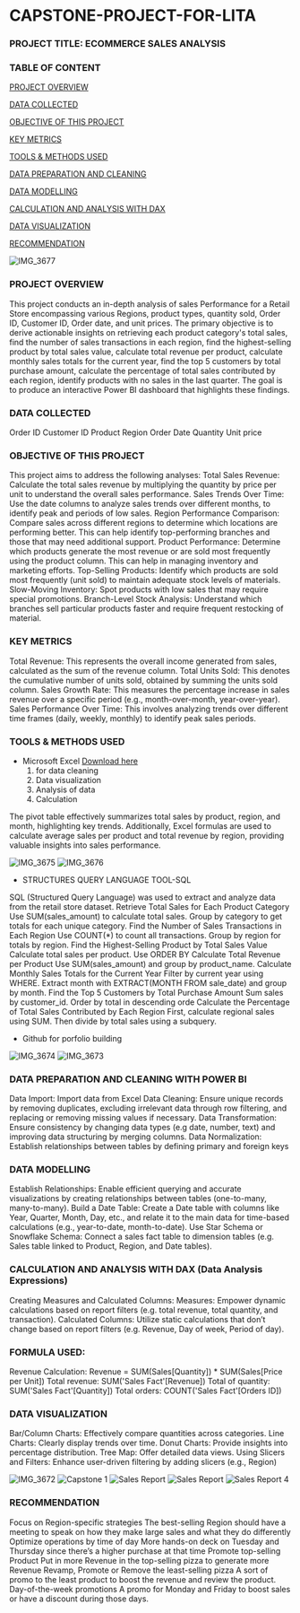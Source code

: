 # CAPSTONE-PROJECT-FOR-LITA
### PROJECT TITLE: ECOMMERCE SALES ANALYSIS
### TABLE OF CONTENT


[PROJECT OVERVIEW](#project-overview)

[DATA COLLECTED](#data-collected)

[OBJECTIVE OF THIS PROJECT](#objective-of-this-project)

[KEY METRICS](#key-metrics)

[TOOLS & METHODS USED](#tools-&-methods-used)

[DATA PREPARATION AND CLEANING](#data-preparation-and-cleaning)

[DATA MODELLING](#data-modelling)

[CALCULATION AND ANALYSIS WITH DAX](#calculation-and-analysis-with-dax)

[DATA VISUALIZATION](#data-visualization)

[RECOMMENDATION](#recommendation)

![IMG_3677](https://github.com/user-attachments/assets/aec85330-3d62-4c30-a977-ba4d75605af6)

### PROJECT OVERVIEW
This project conducts an in-depth analysis of sales Performance for a Retail Store encompassing various Regions, product types, quantity sold, Order ID, Customer ID, Order date, and unit prices. The primary objective is to derive actionable insights on retrieving each product category's total sales, find the number of sales transactions in each region, find the highest-selling product by total sales value, calculate total revenue per product, calculate monthly sales totals for the current year, find the top 5 customers by total purchase amount, calculate the percentage of total sales contributed by each region, identify products with no sales in the last quarter. The goal is to produce an interactive Power BI dashboard that highlights these findings.

### DATA COLLECTED
Order ID
Customer ID
Product
Region
Order Date
Quantity
Unit price

### OBJECTIVE OF THIS PROJECT
This project aims to address the following analyses:
Total Sales Revenue: Calculate the total sales revenue by multiplying the quantity by price per unit to understand the overall sales performance.
Sales Trends Over Time: Use the date columns to analyze sales trends over different months, to identify peak and periods of low sales.
Region Performance Comparison: Compare sales across different regions to determine which locations are performing better. This can help identify top-performing branches and those that may need additional support.
Product Performance: Determine which products generate the most revenue or are sold most frequently using the product column. This can help in managing inventory and marketing efforts.
Top-Selling Products: Identify which products are sold most frequently (unit sold) to maintain adequate stock levels of materials.
Slow-Moving Inventory: Spot products with low sales that may require special promotions.
Branch-Level Stock Analysis: Understand which branches sell particular products faster and require frequent restocking of material.

### KEY METRICS
Total Revenue: This represents the overall income generated from sales, calculated as the sum of the revenue column.
Total Units Sold: This denotes the cumulative number of units sold, obtained by summing the units sold column.
Sales Growth Rate: This measures the percentage increase in sales revenue over a specific period (e.g., month-over-month, year-over-year).
Sales Performance Over Time: This involves analyzing trends over different time frames (daily, weekly, monthly) to identify peak sales periods.

### TOOLS & METHODS USED
- Microsoft Excel [Download here](https://microsoft.com)
  1. for data cleaning
  2. Data visualization
  3. Analysis of data
  4. Calculation
  
The pivot table effectively summarizes total sales by product, region, and month, highlighting key trends. Additionally, Excel formulas are used to calculate average sales per product and total revenue by region, providing valuable insights into sales performance.

![IMG_3675](https://github.com/user-attachments/assets/a73b607f-0598-4898-9cfa-9b9dacdd88cd)
![IMG_3676](https://github.com/user-attachments/assets/82fb16ef-79df-4924-838a-615d3ba84ace)

- STRUCTURES QUERY LANGUAGE TOOL-SQL
  
SQL (Structured Query Language) was used to extract and analyze data from the retail store dataset.
Retrieve Total Sales for Each Product Category Use SUM(sales_amount) to calculate total sales.
Group by category to get totals for each unique category. Find the Number of Sales Transactions in Each Region
Use COUNT(*) to count all transactions. Group by region for totals by region.
Find the Highest-Selling Product by Total Sales Value Calculate total sales per product. Use ORDER BY
Calculate Total Revenue per Product Use SUM(sales_amount) and group by product_name.
Calculate Monthly Sales Totals for the Current Year Filter by current year using WHERE. Extract month with EXTRACT(MONTH FROM sale_date) and group by month.
Find the Top 5 Customers by Total Purchase Amount Sum sales by customer_id. Order by total in descending orde
Calculate the Percentage of Total Sales Contributed by Each Region First, calculate regional sales using SUM. Then divide by total sales using a subquery.

- Github for porfolio building
  
![IMG_3674](https://github.com/user-attachments/assets/4ecee25c-7b04-4d4b-be36-90300e25ce28)
![IMG_3673](https://github.com/user-attachments/assets/ae5d5594-fcab-4c87-b036-66147d71027a)

### DATA PREPARATION AND CLEANING WITH POWER BI
Data Import: Import data from Excel
Data Cleaning: Ensure unique records by removing duplicates, excluding irrelevant data through row filtering, and replacing or removing missing values if necessary.
Data Transformation: Ensure consistency by changing data types (e.g date, number, text) and improving data structuring by merging columns.
Data Normalization: Establish relationships between tables by defining primary and foreign keys

### DATA MODELLING

Establish Relationships: Enable efficient querying and accurate visualizations by creating relationships between tables (one-to-many, many-to-many).
Build a Date Table: Create a Date table with columns like Year, Quarter, Month, Day, etc., and relate it to the main data for time-based calculations (e.g., year-to-date, month-to-date).
Use Star Schema or Snowflake Schema: Connect a sales fact table to dimension tables (e.g. Sales table linked to Product, Region, and Date tables).

### CALCULATION AND ANALYSIS WITH DAX (Data Analysis Expressions)
Creating Measures and Calculated Columns:
Measures: Empower dynamic calculations based on report filters (e.g. total revenue, total quantity, and transaction).
Calculated Columns: Utilize static calculations that don’t change based on report filters (e.g. Revenue, Day of week, Period of day).
### FORMULA USED:
Revenue Calculation: Revenue = SUM(Sales[Quantity]) * SUM(Sales[Price per Unit])
Total revenue: SUM('Sales Fact'[Revenue])
Total of quantity: SUM('Sales Fact'[Quantity])
Total orders: COUNT('Sales Fact'[Orders ID])

### DATA VISUALIZATION

Bar/Column Charts: Effectively compare quantities across categories.
Line Charts: Clearly display trends over time.
Donut Charts: Provide insights into percentage distribution.
Tree Map: Offer detailed data views.
Using Slicers and Filters: Enhance user-driven filtering by adding slicers (e.g., Region)

![IMG_3672](https://github.com/user-attachments/assets/c6fa1fb1-f4a8-4544-bda6-a3fa5183e9ed)
![Capstone 1](https://github.com/user-attachments/assets/0990abf8-c125-440c-bf58-40003b85b6a5)
![Sales Report ](https://github.com/user-attachments/assets/12a8b079-383e-4350-a32e-d8b3665f9d4a)
![Sales Report](https://github.com/user-attachments/assets/c3bc943f-6da0-4211-9752-3f841f16b4a2)
![Sales Report 4](https://github.com/user-attachments/assets/00c277b9-1bf8-4c82-b685-55843d766339)


### RECOMMENDATION
Focus on Region-specific strategies The best-selling Region should have a meeting to speak on how they make large sales and what they do differently
Optimize operations by time of day More hands-on deck on Tuesday and Thursday since there’s a higher purchase at that time
Promote top-selling Product Put in more Revenue in the top-selling pizza to generate more Revenue
Revamp, Promote or Remove the least-selling pizza A sort of promo to the least product to boost the revenue and review the product.
Day-of-the-week promotions A promo for Monday and Friday to boost sales or have a discount during those days.

